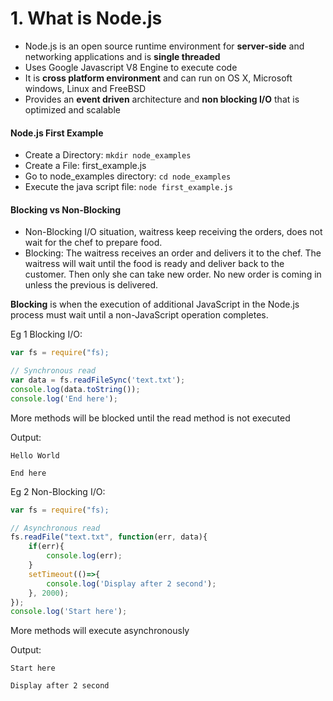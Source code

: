 # 1. What is Node.js
* Node.js is an open source runtime environment for **server-side** and networking applications and is **single threaded**
* Uses Google Javascript V8 Engine to execute code
* It is **cross platform environment** and can run on OS X, Microsoft windows, Linux and FreeBSD
* Provides an **event driven** architecture and **non blocking I/O** that is optimized and scalable

#### Node.js First Example
* Create a Directory: ```mkdir node_examples```
* Create a File: first_example.js
* Go to node_examples directory: ```cd node_examples```
* Execute the java script file: ```node first_example.js```


#### Blocking vs Non-Blocking
* Non-Blocking I/O situation, waitress keep receiving the orders, does not wait for the chef to prepare food.
* Blocking: The waitress receives an order and delivers it to the chef. The waitress will wait until the food is ready and deliver back to the customer. Then only she can take new order. No new order is coming in unless the previous is delivered.

**Blocking** is when the execution of additional JavaScript in the Node.js process must wait until a non-JavaScript operation completes.

Eg 1 Blocking I/O:

```javascript
var fs = require("fs);

// Synchronous read
var data = fs.readFileSync('text.txt');
console.log(data.toString());
console.log('End here');
```
More methods will be blocked until the read method is not executed

Output:

```
Hello World

End here
```

Eg 2 Non-Blocking I/O:

```javascript
var fs = require("fs);

// Asynchronous read
fs.readFile("text.txt", function(err, data){
	if(err){
		console.log(err);
	}
	setTimeout(()=>{
		console.log('Display after 2 second');
	}, 2000);
});
console.log('Start here');
```
More methods will execute asynchronously

Output:

```
Start here

Display after 2 second
```

